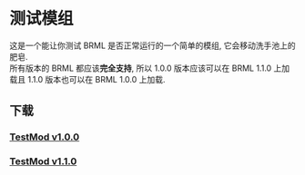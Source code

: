 # 测试模组
这是一个能让你测试 BRML 是否正常运行的一个简单的模组, 它会移动洗手池上的肥皂.\
所有版本的 BRML 都应该**完全支持**, 所以 1.0.0 版本应该可以在 BRML 1.1.0 上加载且 1.1.0 版本也可以在 BRML 1.0.0 上加载.
## 下载
### [TestMod v1.0.0](https://github.com/AGO061/BuckshotRouletteModLoader/raw/main/mods/AGO061-TestMod-1.0.0.zip)
### [TestMod v1.1.0](https://github.com/AGO061/BuckshotRouletteModLoader/raw/main/mods/AGO061-TestMod-1.1.0.zip)
